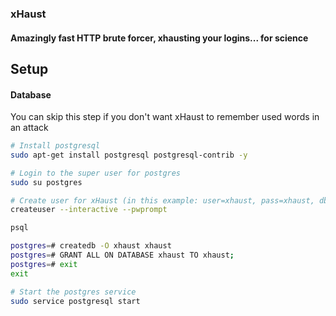 ### xHaust

#### Amazingly fast HTTP brute forcer, xhausting your logins... for science

## Setup

#### Database

You can skip this step if you don't want xHaust to remember used words in an attack

```bash
# Install postgresql
sudo apt-get install postgresql postgresql-contrib -y

# Login to the super user for postgres
sudo su postgres

# Create user for xHaust (in this example: user=xhaust, pass=xhaust, dbname=xhaust)
createuser --interactive --pwprompt

psql

postgres=# createdb -O xhaust xhaust
postgres=# GRANT ALL ON DATABASE xhaust TO xhaust;
postgres=# exit
exit

# Start the postgres service
sudo service postgresql start
```
